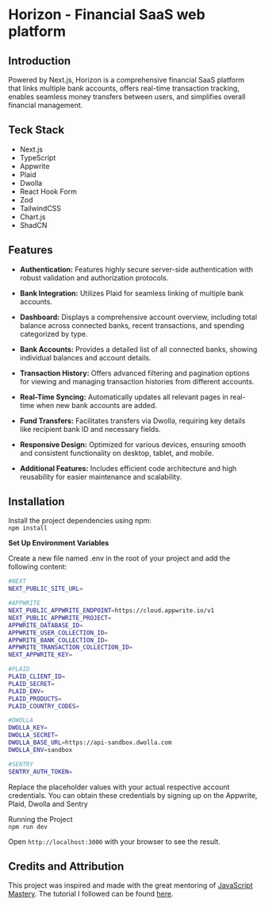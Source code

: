 # Horizon - Financial SaaS web platform

## Introduction

Powered by Next.js, Horizon is a comprehensive financial SaaS platform that links multiple bank accounts, offers real-time transaction tracking, enables seamless money transfers between users, and simplifies overall financial management.

## Teck Stack

- Next.js
- TypeScript
- Appwrite
- Plaid
- Dwolla
- React Hook Form
- Zod
- TailwindCSS
- Chart.js
- ShadCN

## Features

- **Authentication:** Features highly secure server-side authentication with robust validation and authorization protocols.

- **Bank Integration:** Utilizes Plaid for seamless linking of multiple bank accounts.

- **Dashboard:** Displays a comprehensive account overview, including total balance across connected banks, recent transactions, and spending categorized by type.

- **Bank Accounts:** Provides a detailed list of all connected banks, showing individual balances and account details.

- **Transaction History:** Offers advanced filtering and pagination options for viewing and managing transaction histories from different accounts.

- **Real-Time Syncing:** Automatically updates all relevant pages in real-time when new bank accounts are added.

- **Fund Transfers:** Facilitates transfers via Dwolla, requiring key details like recipient bank ID and necessary fields.

- **Responsive Design:** Optimized for various devices, ensuring smooth and consistent functionality on desktop, tablet, and mobile.

- **Additional Features:** Includes efficient code architecture and high reusability for easier maintenance and scalability.

## Installation

Install the project dependencies using npm:  
`npm install`

**Set Up Environment Variables**

Create a new file named .env in the root of your project and add the following content:

```bash
#NEXT
NEXT_PUBLIC_SITE_URL=

#APPWRITE
NEXT_PUBLIC_APPWRITE_ENDPOINT=https://cloud.appwrite.io/v1
NEXT_PUBLIC_APPWRITE_PROJECT=
APPWRITE_DATABASE_ID=
APPWRITE_USER_COLLECTION_ID=
APPWRITE_BANK_COLLECTION_ID=
APPWRITE_TRANSACTION_COLLECTION_ID=
NEXT_APPWRITE_KEY=

#PLAID
PLAID_CLIENT_ID=
PLAID_SECRET=
PLAID_ENV=
PLAID_PRODUCTS=
PLAID_COUNTRY_CODES=

#DWOLLA
DWOLLA_KEY=
DWOLLA_SECRET=
DWOLLA_BASE_URL=https://api-sandbox.dwolla.com
DWOLLA_ENV=sandbox

#SENTRY
SENTRY_AUTH_TOKEN=
```

Replace the placeholder values with your actual respective account credentials. You can obtain these credentials by signing up on the Appwrite, Plaid, Dwolla and Sentry

Running the Project  
``npm run dev``

Open ``http://localhost:3000`` with your browser to see the result.

## Credits and Attribution

This project was inspired and made with the great mentoring of [JavaScript Mastery](https://www.youtube.com/@javascriptmastery). The tutorial I followed can be found [here](https://www.youtube.com/watch?v=PuOVqP_cjkE).